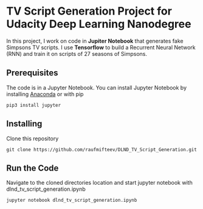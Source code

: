 # TV Script Generation Project for Udacity Deep Learning Nanodegree

In this project, I work on code in **Jupiter Notebook** that generates fake Simpsons TV scripts. I use **Tensorflow** to build a Recurrent Neural Network (RNN) and train it on scripts of 27 seasons of Simpsons. 

## Prerequisites
The code is in a Jupyter Notebook. You can install Jupyter Notebook by installing [Anaconda](https://jupyter.readthedocs.io/en/latest/install.html#installing-jupyter-using-anaconda-and-conda) or with pip

`pip3 install jupyter`

## Installing
Clone this repository

`git clone https://github.com/raufmifteev/DLND_TV_Script_Generation.git`

## Run the Code
Navigate to the cloned directories location and start jupyter notebook with dlnd_tv_script_generation.ipynb

`jupyter notebook dlnd_tv_script_generation.ipynb`
